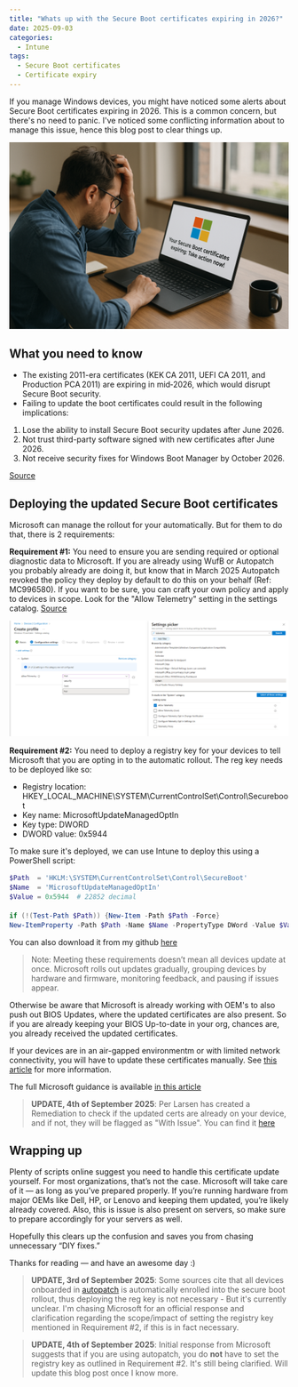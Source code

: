 ```yaml
---
title: "Whats up with the Secure Boot certificates expiring in 2026?"
date: 2025-09-03
categories:
  - Intune
tags:
  - Secure Boot certificates
  - Certificate expiry
---
```


If you manage Windows devices, you might have noticed some alerts about Secure Boot certificates expiring in 2026. This is a common concern, but there's no need to panic. I've noticed some conflicting information about to manage this issue, hence this blog post to clear things up.

![Thumbnail](/assets/images/2025-09-03-SecureBoot-Cert-Expiration/Thumbnail.png?raw=true "Thumbnail")

## What you need to know

* The existing 2011-era certificates (KEK CA 2011, UEFI CA 2011, and Production PCA 2011) are expiring in mid‑2026, which would disrupt Secure Boot security.
* Failing to update the boot certificates could result in the following implications:

1. Lose the ability to install Secure Boot security updates after June 2026.
2. Not trust third-party software signed with new certificates after June 2026.
3. Not receive security fixes for Windows Boot Manager by October 2026.

[Source](https://techcommunity.microsoft.com/blog/windows-itpro-blog/act-now-secure-boot-certificates-expire-in-june-2026/4426856)

## Deploying the updated Secure Boot certificates

Microsoft can manage the rollout for your automatically. But for them to do that, there is 2 requirements:

**Requirement #1:** You need to ensure you are sending required or optional diagnostic data to Microsoft. If you are already using WufB or Autopatch you probably already are doing it, but know that in March 2025 Autopatch revoked the policy they deploy by default to do this on your behalf (Ref: MC996580). If you want to be sure, you can craft your own policy and apply to devices in scope. Look for the "Allow Telemetry" setting in the settings catalog. [Source](https://learn.microsoft.com/en-us/windows/deployment/update/wufb-reports-configuration-intune#settings-catalog)

![Policy](/assets/images/2025-09-03-SecureBoot-Cert-Expiration/SettingsCatalog-TelemetryPolicy.png?raw=true "Telemetry Settings Catalog Policy")

**Requirement #2:** You need to deploy a registry key for your devices to tell Microsoft that you are opting in to the automatic rollout. The reg key needs to be deployed like so:

* Registry location: HKEY_LOCAL_MACHINE\SYSTEM\CurrentControlSet\Control\Secureboot
* Key name: MicrosoftUpdateManagedOptIn
* Key type: DWORD
* DWORD value: 0x5944

To make sure it's deployed, we can use Intune to deploy this using a PowerShell script: 

```PowerShell
$Path  = 'HKLM:\SYSTEM\CurrentControlSet\Control\SecureBoot'
$Name  = 'MicrosoftUpdateManagedOptIn'
$Value = 0x5944  # 22852 decimal

if (!(Test-Path $Path)) {New-Item -Path $Path -Force}
New-ItemProperty -Path $Path -Name $Name -PropertyType DWord -Value $Value -Force
```

You can also download it from my github [here](https://github.com/thisisevilevil/IntunePublic/blob/main/PowerShell%20Scripts/Deploy-SecureBoot-OptIn-Key.ps1)

>Note: Meeting these requirements doesn’t mean all devices update at once. Microsoft rolls out updates gradually, grouping devices by hardware and firmware, monitoring feedback, and pausing if issues appear.

Otherwise be aware that Microsoft is already working with OEM's to also push out BIOS Updates, where the updated certificates are also present. So if you are already keeping your BIOS Up-to-date in your org, chances are, you already received the updated certificates.

If your devices are in an air-gapped environmentm or with limited network connectivity, you will have to update these certificates manually. See [this article](https://techcommunity.microsoft.com/blog/windows-itpro-blog/updating-microsoft-secure-boot-keys/4055324) for more information.

The full Microsoft guidance is available [in this article](https://support.microsoft.com/en-us/topic/windows-devices-for-businesses-and-organizations-with-it-managed-updates-e2b43f9f-b424-42df-bc6a-8476db65ab2f)

>**UPDATE, 4th of September 2025**: Per Larsen has created a Remediation to check if the updated certs are already on your device, and if not, they will be flagged as "With Issue". You can find it [here](https://github.com/pelarsen/Remediation-Scripts/blob/main/SecureBootCheck.ps1)

## Wrapping up

Plenty of scripts online suggest you need to handle this certificate update yourself. For most organizations, that’s not the case. Microsoft will take care of it — as long as you’ve prepared properly. If you’re running hardware from major OEMs like Dell, HP, or Lenovo and keeping them updated, you’re likely already covered. Also, this is issue is also present on servers, so make sure to prepare accordingly for your servers as well.

Hopefully this clears up the confusion and saves you from chasing unnecessary “DIY fixes.”

Thanks for reading — and have an awesome day :)

>**UPDATE, 3rd of September 2025**: Some sources cite that all devices onboarded in [autopatch](https://learn.microsoft.com/en-us/windows/deployment/windows-autopatch/overview/windows-autopatch-overview) is automatically enrolled into the secure boot rollout, thus deploying the reg key is not necessary - But it's currently unclear. I'm chasing Microsoft for an official response and clarification regarding the scope/impact of setting the registry key mentioned in Requirement #2, if this is in fact necessary.

>**UPDATE, 4th of September 2025**: Initial response from Microsoft suggests that if you are using autopatch, you do **not** have to set the registry key as outlined in Requirement #2. It's still being clarified. Will update this blog post once I know more.